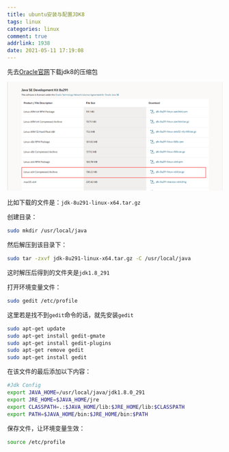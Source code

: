 ```yaml
---
title: ubuntu安装与配置JDK8
tags: linux
categories: linux
comment: true
addrlink: 1938
date: 2021-05-11 17:19:08
---
```





先去[Oracle官网](https://www.oracle.com/cn/java/technologies/javase/javase-jdk8-downloads.html)下载jdk8的压缩包

![image-20210511172617033](./ubuntu安装与配置JDK8/1.png)



比如下载的文件是：`jdk-8u291-linux-x64.tar.gz`



创建目录：

```bash
sudo mkdir /usr/local/java
```



然后解压到该目录下：

```bash
sudo tar -zxvf jdk-8u291-linux-x64.tar.gz -C /usr/local/java
```

这时解压后得到的文件夹是`jdk1.8_291`



打开环境变量文件：

```bash
sudo gedit /etc/profile
```



这里若是找不到`gedit`命令的话，就先安装`gedit`

```bash
sudo apt-get update 
sudo apt-get install gedit-gmate                 
sudo apt-get install gedit-plugins               
sudo apt-get remove gedit 
sudo apt-get install gedit
```



在该文件的最后添加以下内容：

```bash
#Jdk Config
export JAVA_HOME=/usr/local/java/jdk1.8.0_291
export JRE_HOME=$JAVA_HOME/jre
export CLASSPATH=.:$JAVA_HOME/lib:$JRE_HOME/lib:$CLASSPATH
export PATH=$JAVA_HOME/bin:$JRE_HOME/bin:$PATH
```



保存文件，让环境变量生效：

```bash
source /etc/profile
```



